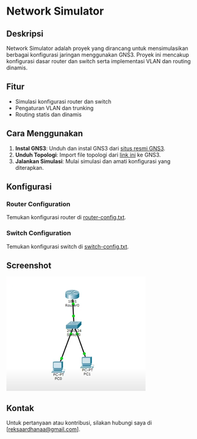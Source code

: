 # Network Simulator

## Deskripsi

Network Simulator adalah proyek yang dirancang untuk mensimulasikan berbagai konfigurasi jaringan menggunakan GNS3. Proyek ini mencakup konfigurasi dasar router dan switch serta implementasi VLAN dan routing dinamis.

## Fitur

- Simulasi konfigurasi router dan switch
- Pengaturan VLAN dan trunking
- Routing statis dan dinamis

## Cara Menggunakan

1. **Instal GNS3**: Unduh dan instal GNS3 dari [situs resmi GNS3](https://www.gns3.com/).
2. **Unduh Topologi**: Import file topologi dari [link ini](#) ke GNS3.
3. **Jalankan Simulasi**: Mulai simulasi dan amati konfigurasi yang diterapkan.

## Konfigurasi

### Router Configuration

Temukan konfigurasi router di [router-config.txt](configs/router-config.txt).

### Switch Configuration

Temukan konfigurasi switch di [switch-config.txt](configs/switch-config.txt).

## Screenshot

![Contoh Topologi](https://github.com/reksaardhana/network-engineer-portofolio/blob/main/docs/images/network-diagram.png)

## Kontak

Untuk pertanyaan atau kontribusi, silakan hubungi saya di [reksaardhanaa@gmail.com].

